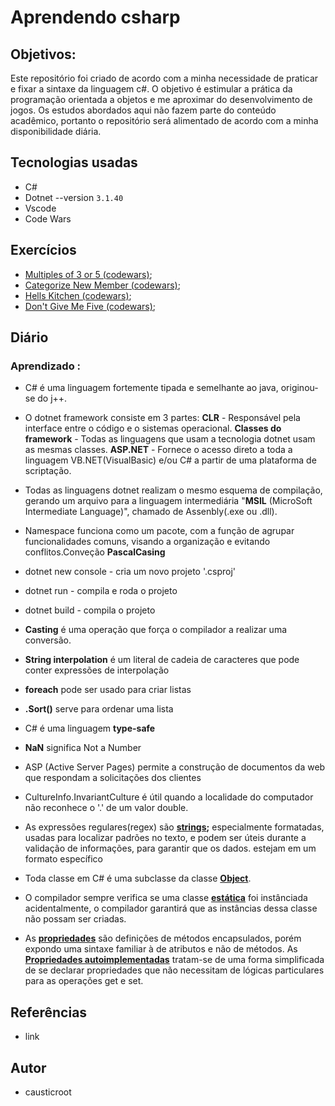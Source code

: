 # Aprendendo csharp

## Objetivos:

Este repositório foi criado de acordo com a minha necessidade de praticar e fixar a sintaxe da linguagem c#. O objetivo é estimular a prática da programação orientada a objetos e me aproximar do desenvolvimento de jogos. Os estudos abordados aqui não fazem parte do conteúdo acadêmico, portanto o repositório será alimentado de acordo com  a minha disponibilidade diária. 


## Tecnologias usadas

* C#
* Dotnet --version `3.1.40`
* Vscode
* Code Wars

## Exercícios

* [Multiples of 3 or 5 (codewars)](https://github.com/causticroot/learning-csharp/blob/master/CodeWars/Multiples/Program.cs); 
* [Categorize New Member (codewars)](https://github.com/causticroot/learning-csharp/blob/master/CodeWars/CategorizeNewMember/Program.cs); 
* [Hells Kitchen (codewars)](https://github.com/causticroot/learning-csharp/blob/master/CodeWars/HellsKitchen/Program.cs); 
* [Don't Give Me Five (codewars)](https://github.com/causticroot/learning-csharp/blob/master/CodeWars/DontGiveMeFive/Program.cs); 



## Diário

### Aprendizado :

* C# é uma linguagem fortemente tipada e semelhante ao java, originou-se do j++.

* O dotnet framework consiste em 3 partes:
**CLR** - Responsável pela interface entre o código e o sistemas operacional.
**Classes do framework** - Todas as linguagens que usam a tecnologia dotnet usam as mesmas classes.
**ASP.NET** - Fornece o acesso direto a toda a linguagem VB.NET(VisualBasic) e/ou C# a partir de uma plataforma de scriptação.

* Todas as linguagens dotnet realizam o mesmo esquema de compilação, gerando um arquivo para a linguagem intermediária "**MSIL** (MicroSoft Intermediate Language)", chamado de Assenbly(.exe ou .dll).

* Namespace funciona como um pacote, com a função de agrupar funcionalidades comuns, visando a organização e evitando conflitos.Conveção **PascalCasing**

* dotnet new console - cria um novo projeto '.csproj'

* dotnet run - compila e roda o projeto

* dotnet build - compila o projeto

* **Casting** é uma operação que força o compilador a realizar uma conversão.

* **String interpolation** é um literal de cadeia de caracteres que pode conter expressões de interpolação

* **foreach** pode ser usado para criar listas

* **.Sort()** serve para ordenar uma lista

* C# é uma linguagem **type-safe**

* **NaN** significa Not a Number

* ASP (Active Server Pages) permite  a construção de documentos da web que respondam a solicitações dos clientes

* CultureInfo.InvariantCulture é útil quando a localidade do computador não reconhece o '.' de um valor double.

* As expressões regulares(regex) são **[strings](https://docs.microsoft.com/pt-br/dotnet/api/system.object?view=net-5.0);** especialmente formatadas, usadas para localizar
padrões no texto, e podem ser úteis durante a validação de informações, para garantir que os dados.
 estejam em um formato específico 

* Toda classe em C# é uma subclasse da classe **[Object](https://docs.microsoft.com/pt-br/dotnet/api/system.object?view=net-5.0)**.


* O compilador sempre verifica se uma classe **[estática](https://docs.microsoft.com/pt-br/dotnet/csharp/programming-guide/classes-and-structs/static-classes-and-static-class-members)** foi instânciada acidentalmente, o compilador
garantirá que as instâncias dessa classe não possam ser criadas.

* As **[propriedades](https://docs.microsoft.com/pt-br/dotnet/csharp/properties)** são definições de métodos encapsulados, porém expondo uma sintaxe
familiar à de atributos e não de métodos. As **[Propriedades autoimplementadas](https://docs.microsoft.com/pt-br/dotnet/csharp/programming-guide/classes-and-structs/auto-implemented-properties)**
tratam-se de uma forma simplificada de se declarar propriedades que não necessitam
de lógicas particulares para as operações get e set.

## Referências

* link

## Autor

* causticroot
